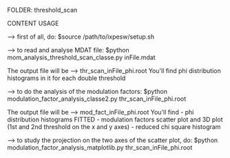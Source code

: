 FOLDER: threshold_scan


CONTENT USAGE

--> first of all, do:
  $source /path/to/ixpesw/setup.sh
  
--> to read and analyse MDAT file:
  $python mom_analysis_threshold_scan_classe.py inFile.mdat
  
  The output file will be  -->  thr_scan_inFile_phi.root
  You'll find phi distribution histograms in it for each double threshold
  
--> to do the analysis of the modulation factors:
  $python modulation_factor_analysis_classe2.py thr_scan_inFile_phi.root
  
  The output file will be  -->  mod_fact_inFile_phi.root
  You'll find
      - phi distribution histograms FITTED
      - modulation factors scatter plot and 3D plot (1st and 2nd threshold on the x and y axes)
      - reduced chi square histogram

--> to study the projection on the two axes of the scatter plot, do:
  $python modulation_factor_analysis_matplotlib.py thr_scan_inFile_phi.root
